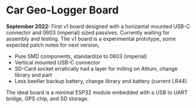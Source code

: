 # Car Geo-Logger Board

**September 2022:** First v1 board designed with a horizantal mounted USB-C connector and 0603 (imperial) sized passives. Currently waiting for assembly and testing. The v1 board is a experimental prototype, some expected patch notes for next version, 

- Pure SMD components, standardize to 0603 (imperial)
- Vertical mounted USB-C connector
- SD-Card socket erratically had a layer for milling on Altium, change library and part
- Less beefier backup battery, change library and battery (current LR44).

The ideal board is a minimal ESP32 module embedded with a USB to UART bridge, GPS chip, and SD storage.

